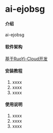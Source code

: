 # ai-ejobsg

#### 介绍
ai-ejobsg

#### 软件架构
[基于RuoYi-Cloud开发](https://gitee.com/y_project/RuoYi-Cloud)


#### 安装教程

1.  xxxx
2.  xxxx
3.  xxxx

#### 使用说明

1.  xxxx
2.  xxxx
3.  xxxx

